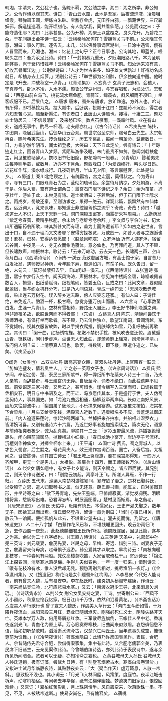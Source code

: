 <!-- { "loadSidebar": true } -->
韩湘，字清夫，文公犹子也。落魄不羁，文公勉之学，湘曰：湘之所学，非公知之。公令作诗以观其志。诗曰：「青山云水窟，此地是吾家。后夜流琼液，凌晨咀绛霞。琴弹碧玉调，炉炼白朱砂。宝鼎存金虎，元田养白鸦。一瓢藏世界，三尺斩妖邪。解造逡巡酒，能开顷刻花。有人能学我，同共看仙葩。」公览而戏之曰：子能夺造化耶？湘曰：此事甚易。公为开樽，湘聚土以盆覆之，良久花开，乃碧花二朵。于花间拥出金字诗一联云：「云横秦岭家何在？雪拥蓝关马不前。」公未晓其句意，湘曰：事久可验。逐告去。未几，公以佛骨事谪官潮州，一日涂中遇雪，俄有人冒雪而来，乃湘也。湘曰：忆花上之句乎？正今日事也。公询其地，即蓝关。嗟叹久之曰：吾为汝足此诗。诗曰：「一封朝奏九重天，夕贬潮阳路八千。本为圣明除弊事，岂于衰朽惜残年！云横秦岭家何在？雪拥蓝关马不前。知汝远来须有意，好收吾骨瘴江边。」公别湘诗曰：「人才为世古来多，如子雄文世孰过！好待功名成就日，却抽身去上烟萝。」湘别公诗云：「举世都为名利醉，伊余独向道中醒。他时定是飞升去，冲破秋空一点青。」（《青琐集》）
△玄真子
玄真子张志和，会稽人，守真养气，卧冰不冷，入水不濡。颜鲁公守湖州日，与宾客唱和，为渔父词。志和曰：「西塞山前白鸟飞，桃花流水鳜鱼肥。青蒻笠，绿蓑衣，斜风细雨不须归。」坐客叹服不已。后果传之。
△唐求
唐末，蜀州有唐求，放旷踈逸，方外人也。吟诗有所得，即将稿捻为丸，投大瓢中。后卧病，投瓢于江曰：兹瓢苟不沉没，得之者方知吾苦心耳。瓢至新渠江，有识者曰：此唐山人诗瓢也。接得，十纔二三。题郑处士隐居云：「不信最清旷，及来愁已空。数点石泉雨，一溪霜叶风。业在有山处，道成无事中。酌尽一杯酒，老夫颜亦红。」（《古今诗话》）
△希夷先生
陈抟，字图南，隐居武当山，后徙华山云台观。周世宗召至京师，赐号白云先生。太宗朝再召，赐号希夷先生。抟负经纶之才，历五季离乱，每闻一朝革命，颦蹙数日。一日，方乘驴游华阴市，闻太祖登极，大笑曰：天下自此定矣。尝有诗云：「十年踪迹走红尘，回首青山入梦频。紫陌纵游争及睡，朱门虽贵不如贫。愁闻剑戟扶危主，闷见笙歌聒醉人。携取旧书归旧隐，野花啼鸟一般春。」（《青琐》）
陈希夷先生每睡则半载，或数月，近亦不下月余。题西峰曰：「为爱西峰好，吟头尽日昂。岩花红作阵，溪水绿成行。几夜碍新月，半山无夕阳。寄言嘉遯客，此处是仙乡。」
△蜀道士
秦川北绝顶之上，有隗嚣宫，宫之宏丽，莫得状之。今为寿山寺，寺有三门，门限琢青石为之，莹彻如琉璃色。余尝待月纳凉，夕处朝游，不离于是。尔后入蜀，蜀有道士谓余曰：嚣宫石门限下诗记之乎？余曰：余为孩童，迨乎壮年，游处于此，未尝见有诗。道士微哂曰：子若后游，但于石门限下土际求之。丙戌岁，蜀破还秦，至则访求之，果得一绝云。详观此篇，飘飘然有神仙体裁，远近词人，竞来讽味，那知道士非控鲤驾鹤之流乎？奇哉，奇哉！诗曰：「越溪道士人不识，上天下天鹤一只。洞门深锁玉窗寒，滴露研朱写周易。」
△斸药翁
「紫芝兮春荑，黄精乎秋肥，余未始与老辞兮老余辞。」李文叔与李伯时书，记太山所遇斸药翁所歌，味其辞甚文而有理，盖为士而终遯者耶？抑如古之避世者，言出于口，自不违于理而又文者耶？安得穷探极览，万或觊一，如昔人者与之邂逅也耶！耄矣，已矣，安得适吾愿耶！（赵章泉吃嗒）
△罗浮仙
近有人游罗浮，宿留岩谷间，中夜见一人，身无衣而绀毛覆体。意必仙也，乃再拜问道，其人了不顾，但长啸数声，响振林木，歌诗云：「云来万岭动，云去天一色。长啸两三声，空山秋月白。」（《西清诗话》）
△闲却一溪云
范致虚居方城，有高士馆于家，自言昔乃白发社翁，遇师授以神药，今年踰下寿，颜渥如丹，有孺子色。既久告归，留一绝，末句云：「莫讶杖藜归去早，旧山闲却一溪云。」（《西清诗话》）
△张亶诗
张亶，熙宁中梦行入空中，闻天风海涛，声振林木。徐见海中楼阙金碧，琼裾琅佩者数百人，揖亶，出纸请赋诗。细视笔砚，皆碧玉色，且戒之曰：此间文章，要似隐起鸾凤，当与织女机杼分巧，过是乃人间语耳。亶成一绝句云：「天风吹散赤城霞，染出连云万树花。误入醉乡迷去路，傍人应笑忘还家。」有仙人曰：子诗佳绝，未免近凡。酌酒一杯，极甘寒，忽觉身堕万仞山而寤。
△六言诗
「心事数茎白发，生涯一片青山。空林有雪相待，野路无人自还。」李王好书神仙隐遁之词，岂非遭罹多故，欲脱世网而不得者耶！（东坡）
△蔡真人词
陈东，靖康间尝饮于京师酒楼，有倡打坐而歌者。东不顾，乃去倚栏独立，歌望江南词，音调清越，东不觉倾听。视其衣服皆故弊，时以手揭衣爬搔，肌肤绰约如雪，乃复呼使前再歌之。其词曰：「阑干曲，红扬绣帘旌。花嫩不禁织手捻，被风吹去意还惊。眉黛蹙山青，铿铁板，闲引步虚声。尘世无人知此曲，却骑黄鹤上瑶京，风泠月华清。」东问何人制？曰：上清蔡真人词也。歌罢，得数钱，即下楼。亟遣仆追之，已失矣。（《夷坚志》）

○闺秀（女类也）
△双头牡丹
唐高宗宴众臣，赏双头牡丹诗。上官昭容一联云：「势如连璧友，情若臭兰人。」计之必一英奇女子也。（《许彦周诗话》）
△费氏
熙宁间，奉诏定蜀、楚、泰民三家所献书，得一弊纸所书花蘂夫人诗三十二首，乃夫人亲笔，而辞甚奇，与王建宫词无异。自唐至今，诵者不绝口，而此独遗弃不见取。前受诏定三家书者，又斥去之，甚可惜也。谨令缮写入三馆而归，口诵数篇于丞相安石，明日与中书语及之，而王珪、冯京愿传其本，于是盛行于世。夫人伪蜀孟昶侍人，事具国史。如「龙池九曲远相通，杨柳丝牵两岸风。长似江南好风景，画船来往碧波中。」「梨园弟子簇池头，小乐携来候宴游。试炙银笙先按拍，海棠花下合梁州。」「月头支给卖花钱，满殿宫人近数千。遇着唱名多不应，含羞走过御床前。」「内人追逐采莲时，惊起沙鸥两岸飞。兰棹把来齐拍水，并船相斗湿罗衣。」皆清婉可喜。又别有逸诗六十六篇，乃近世好事者旋加搜索续之，篇次无伦，语意与前诗相类者极少，诚为乱真矣。聊摘其一二云：「罗衫玉带最风流，斜插银篦慢裹头，闲向殿前骑御马，掉鞭横过小红楼。」「春日龙池小宴开，岸边亭子号流杯。沉檀刻作神仙女，对捧金杯水上来。」（王平甫）
△国亡诗
费氏，蜀之青城人，以才色入蜀宫，后主嬖之，号花蘂夫人。效王建作宫词百首。国亡，入备后宫。太祖闻之，召使陈诗，诵其国亡诗云：「君王城上竖降旗，妾在深宫那得知。十四万人齐解甲，更无一个是男儿。」太祖悦。盖蜀兵十四万，而王师纔数万尔。（《后山诗话》）
△七岁女
唐如意中，有女子七岁能诗，则天令赋之，皆应声而就。其兄别之，则天令作诗送兄，曰：「别路云初起，离亭叶正飞。所嗟人异雁，不作一行归。」
△薛氏
五代末，濠梁人南楚材游陈颍间，颍守欲子妻之，楚材已娶薛氏，以受颍守之恩，遣人归取琴书之属，似无还意。薛氏善书画，能属文，自对鉴图其形，并坐诗寄之曰：「欲下丹青笔，先拈玉鉴端。已惊颜寂寞，渐觉发凋残。泪眼描将易，愁肠写出难。恐君浑忘却，时展画图看。」楚材见而惭焉，与之偕老。（《唐宋遗史》）
△慎氏
天佑中，毗陵有慎氏，本儒家女，王史严灌夫娶之，数年无子，因拾其过而出焉。慎氏慨然登舟，留诗一章为别曰：「当时心事已相关，雨散云飞一饷间。便挂孤帆从此去，不堪重过望夫山。」灌夫览而愧，乃留之。（《唐宋遗史》）
△二十八字媒
「白藕作花风已秋，不堪残睡更回头。晚云带雨归飞急，去作西窗一夜愁。」此赵德麟细君王氏所作也。德麟既鳏居，因见此篇，遂与之为亲。余以为二十八字媒也。（《王直方诗话》）
△三英诗
天圣中，礼部郎中孙冕三英诗：刘元载妻，詹茂先妻，赵晟之母，早梅、寄远、惜别三诗。刘妻哀子无立，詹妻留夫侍母病，赵母惧子远游。孙公爱其才以取之。早梅诗云：「南枝向暖北枝寒，一种春风有两般。凭仗高楼莫吹笛，大家留取倚栏干。」寄远诗云：「锦江江上探春回，消尽寒冰落尽梅。争得儿夫似春色，一年一度一归来。」惜别诗云：「暖有花枝冷有冰，惟人没后却无凭。预愁离别苦相对，挑尽渔阳一夜灯。」（《金华瀛州集》，又《搜遗记》梅花诗是女仙题蜀州江梅阁。）
△李易安
今代妇人能诗者，前有曾夫人魏，后有易安李。李在赵氏时，建炎初从秘阁守建康，作诗云：「南来尚怯吴江冷，北狩应悲易水寒。」又云：「南渡衣冠少王导，北来消息欠刘琨。」（《诗话隽永》）
△荆公女
荆公女吴安持之妻，工诗。尝寄荆公曰：「西风不入小窗纱，秋意应怜我忆家。极日江山千万恨，依然和泪看黄花。」（《冷斋夜话》）
△虞美人草行歌行也
曾子宣夫人魏氏，作虞美人草行云：「鸿门玉斗纷如雪，十万降兵夜流血，咸阳宫殿三月红，霸业已随烟烬灭。刚强必死仁义士，阴陵失路非天亡。英雄本学万人敌，何用屑屑悲红妆。三军散尽旌旗倒，玉帐佳人坐中老。香魂夜逐剑光飞，青血化为原上草。芳心寂寞寄寒枝，旧曲闻来似敛眉。哀怨徘徊愁不语，恰如初听楚歌时。滔滔逝水流今古，汉楚兴亡两丘土。当年遗事久成空，慷慨尊前为谁舞。」〔（《冷斋夜话》）〕苕溪渔隐曰：此诗乃许彦国表民作。表民，合肥人。余昔随侍先君守合肥，尝借得渠家集，集中有此诗。又合肥老儒郭全美，乃表民席下旧诸生，云亲见渠作此诗。今曾端伯编诗选，亦列此诗于表民诗中，遂与余所见所闻暗合。览者可以无疑，亦知冷斋之妄也。
△黄谷城母夫人孙氏
谷城母夫人孙氏道绚，极有词藻，尝赋九日诗，有「别墅苍烟萦古木，寒溪白浪卷轻沙。」又拟进士试月华临静夜诗，其贴静夜处云：「大（疑当作天）虚万籁息，人散一帘斜。」思致极不浅也。其小词云：「月光飞入林间屋，风策策，度庭竹。夜半江城击柝声，动寒梢栖宿。等闲老去年华促，祗有江梅伴幽独。梦遶夷门旧家山，恨惊回难续。」又宫词：「翠柏红蕉影乱，月上珠帘恰半。风自碧空来，吹落歌珠一串。不见，不见，人被绣帘遮断。」使易安尚在，且有愧容矣。
△蒨桃
